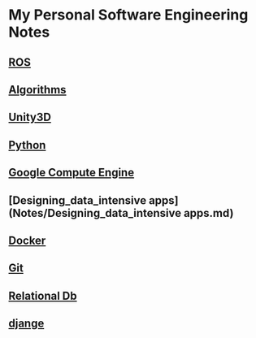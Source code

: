 # My Personal Software Engineering Notes

## [ROS](Notes/ROS.md)

## [Algorithms](Notes/Algorithms.md)

## [Unity3D](Notes/Unity3D.md)

## [Python](Notes/Python.md)

## [Google Compute Engine](Notes/Google_Compute_engine.md)

## [Designing_data_intensive apps](Notes/Designing_data_intensive apps.md)

## [Docker](Notes/Docker.md)

## [Git](Notes/Git.md)

## [Relational Db](Notes/Relational_DBs.md)

## [djange](Notes/django.md)
